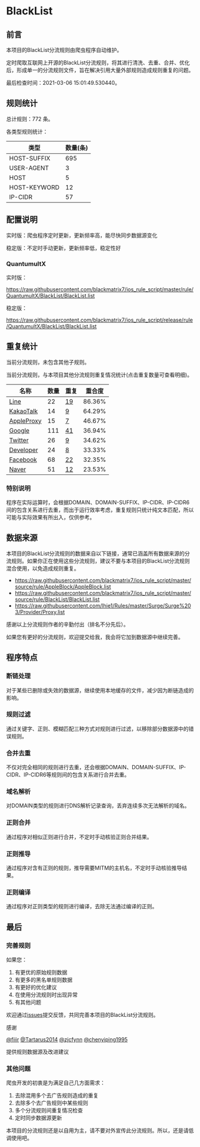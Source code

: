 # BlackList

## 前言

本项目的BlackList分流规则由爬虫程序自动维护。

定时爬取互联网上开源的BlackList分流规则，将其进行清洗、去重、合并、优化后，形成单一的分流规则文件，旨在解决引用大量外部规则造成规则重复的问题。



最后检查时间：2021-03-06 15:01:49.530440。

## 规则统计

总计规则：772 条。

各类型规则统计：

| 类型 | 数量(条) |
| ---- | ---- |
| HOST-SUFFIX | 695 |
| USER-AGENT | 3 |
| HOST | 5 |
| HOST-KEYWORD | 12 |
| IP-CIDR | 57 |
## 配置说明

实时版：爬虫程序定时更新，更新频率高，能尽快同步数据源变化

稳定版：不定时手动更新，更新频率低，稳定性好

### QuantumultX 
实时版：

https://raw.githubusercontent.com/blackmatrix7/ios_rule_script/master/rule/QuantumultX/BlackList/BlackList.list

稳定版：

https://raw.githubusercontent.com/blackmatrix7/ios_rule_script/release/rule/QuantumultX/BlackList/BlackList.list

## 重复统计


当前分流规则，未包含其他子规则。


当前分流规则，与本项目其他分流规则重复情况统计(点击重复数量可查看明细)。



| 名称 | 数量 | 重复 | 重合度 |
| ---- | ---- | ---- | ------ |
|  [Line](https://github.com/blackmatrix7/ios_rule_script/tree/master/rule/QuantumultX/Line)    | 22   | [19](https://raw.githubusercontent.com/blackmatrix7/ios_rule_script/master/rule/QuantumultX/BlackList/BlackList_Repeat.list)   |   86.36% |
|  [KakaoTalk](https://github.com/blackmatrix7/ios_rule_script/tree/master/rule/QuantumultX/KakaoTalk)    | 14   | [9](https://raw.githubusercontent.com/blackmatrix7/ios_rule_script/master/rule/QuantumultX/BlackList/BlackList_Repeat.list)   |   64.29% |
|  [AppleProxy](https://github.com/blackmatrix7/ios_rule_script/tree/master/rule/QuantumultX/AppleProxy)    | 15   | [7](https://raw.githubusercontent.com/blackmatrix7/ios_rule_script/master/rule/QuantumultX/BlackList/BlackList_Repeat.list)   |   46.67% |
|  [Google](https://github.com/blackmatrix7/ios_rule_script/tree/master/rule/QuantumultX/Google)    | 111   | [41](https://raw.githubusercontent.com/blackmatrix7/ios_rule_script/master/rule/QuantumultX/BlackList/BlackList_Repeat.list)   |   36.94% |
|  [Twitter](https://github.com/blackmatrix7/ios_rule_script/tree/master/rule/QuantumultX/Twitter)    | 26   | [9](https://raw.githubusercontent.com/blackmatrix7/ios_rule_script/master/rule/QuantumultX/BlackList/BlackList_Repeat.list)   |   34.62% |
|  [Developer](https://github.com/blackmatrix7/ios_rule_script/tree/master/rule/QuantumultX/Developer)    | 24   | [8](https://raw.githubusercontent.com/blackmatrix7/ios_rule_script/master/rule/QuantumultX/BlackList/BlackList_Repeat.list)   |   33.33% |
|  [Facebook](https://github.com/blackmatrix7/ios_rule_script/tree/master/rule/QuantumultX/Facebook)    | 68   | [22](https://raw.githubusercontent.com/blackmatrix7/ios_rule_script/master/rule/QuantumultX/BlackList/BlackList_Repeat.list)   |   32.35% |
|  [Naver](https://github.com/blackmatrix7/ios_rule_script/tree/master/rule/QuantumultX/Naver)    | 51   | [12](https://raw.githubusercontent.com/blackmatrix7/ios_rule_script/master/rule/QuantumultX/BlackList/BlackList_Repeat.list)   |   23.53% |
### 特别说明
程序在实际运算时，会根据DOMAIN、DOMAIN-SUFFIX、IP-CIDR、IP-CIDR6间的包含关系进行去重，而出于运行效率考虑，重复规则只统计纯文本匹配，所以可能与实际效果有所出入，仅供参考。

## 数据来源

本项目的BlackList分流规则的数据来自以下链接，通常已涵盖所有数据来源的分流规则。如果你正在使用这些分流规则，建议不要与本项目的BlackList分流规则混合使用，以免造成规则重复。

- https://raw.githubusercontent.com/blackmatrix7/ios_rule_script/master/source/rule/AppleBlock/AppleBlock.list
- https://raw.githubusercontent.com/blackmatrix7/ios_rule_script/master/source/rule/BlackList/BlackList.list
- https://raw.githubusercontent.com/lhie1/Rules/master/Surge/Surge%203/Provider/Proxy.list


感谢以上分流规则作者的辛勤付出（排名不分先后）。

如果您有更好的分流规则，欢迎提交给我，我会将它加到数据源中继续完善。

## 程序特点

### 断链处理

对于某些已删除或失效的数据源，继续使用本地缓存的文件，减少因为断链造成的影响。

### 规则过滤

通过关键字、正则、模糊匹配三种方式对规则进行过滤，以移除部分数据源中的错误规则。

### 合并去重

不仅对完全相同的规则进行去重，还会根据DOMAIN、DOMAIN-SUFFIX、IP-CIDR、IP-CIDR6等规则间的包含关系进行合并去重。

### 域名解析

对DOMAIN类型的规则进行DNS解析记录查询，丢弃连续多次无法解析的域名。

### 正则合并

通过程序对相似正则进行合并，不定时手动核验正则合并结果。

### 正则推导

通过程序对含有正则的规则，推导需要MITM的主机名，不定时手动核验推导结果。

### 正则编译

通过程序对正则类型的规则进行编译，去除无法通过编译的正则。

## 最后

### 完善规则

如果您：

1. 有更优的原始规则数据
2. 有更多的黑名单规则数据
3. 有更好的优化建议
4. 在使用分流规则时出现异常
5. 有其他问题

欢迎通过[issues](https://github.com/blackmatrix7/ios_rule_script/issues/new)提交反馈，共同完善本项目的BlackList分流规则。

感谢

[@fiiir](https://github.com/fiiir) [@Tartarus2014](https://github.com/Tartarus2014) [@zjcfynn](https://github.com/zjcfynn) [@chenyiping1995](https://github.com/chenyiping1995) 

提供规则数据源及改进建议

### 其他问题

爬虫开发的初衷是为满足自己几方面需求：

1. 去除混用多个去广告规则造成的重复
2. 去除多个去广告规则中某些规则
3. 多个分流规则间重复情况检查
4. 定时同步数据源更新

本项目的分流规则还是以自用为主，请不要对外宣传此分流规则。所以，还是请低调使用吧。